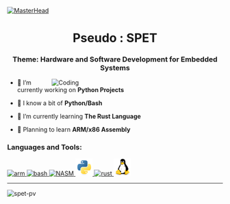 [![MasterHead](https://external-content.duckduckgo.com/iu/?u=https%3A%2F%2Fhackernoon.com%2Fimages%2Ff2px36fy.gif&f=1&nofb=1&ipt=473468a15ca4c00f7982c681cb29c4d6df119cf444e67d533b4dc3d7e31f82f5&ipo=images)](https://github.com/SPET-PV)
<h1 align="center">Pseudo : SPET</h1>
<h3 align="center">Theme: Hardware and Software Development for Embedded Systems</h3>
<img align="right" alt="Coding" width="400" src="https://external-content.duckduckgo.com/iu/?u=https%3A%2F%2Fmedia.giphy.com%2Fmedia%2FOTS4tXJlzyPZK%2Fgiphy.gif&f=1&nofb=1&ipt=696c909405b0fdb1f9381d2ffa05619fe3f38d5d778e29618aeb1a95a1c1a979&ipo=images">


- 🔭 I’m currently working on **Python Projects**

- 💬 I know a bit of **Python/Bash**

- 🌱 I’m currently learning **The Rust Language**

- 📖 Planning to learn **ARM/x86 Assembly**


<h3 align="left">Languages and Tools:</h3>
<p align="left"> <a href="https://developer.arm.com/" target="_blank" rel="noreferrer"> <img src="https://upload.wikimedia.org/wikipedia/commons/6/60/ARM_logo.svg" alt="arm" width="40" height="40"/> </a> <a href="https://www.gnu.org/software/bash/" target="_blank" rel="noreferrer"> <img src="https://raw.githubusercontent.com/odb/official-bash-logo/master/assets/Logos/Icons/SVG/512x512.svg" alt="bash" width="40" height="40"/> </a> <a href="https://nasm.us/" target="_blank" rel="noreferrer"> <img src="https://raw.githubusercontent.com/gilbarbara/logos/main/logos/nasm.svg" alt="NASM" width="40" height="40"/> </a> <a href="https://www.python.org" target="_blank" rel="noreferrer"> <img src="https://raw.githubusercontent.com/devicons/devicon/master/icons/python/python-original.svg" alt="python" width="40" height="40"/> </a> <a href="https://www.rust-lang.org" target="_blank" rel="noreferrer"> <img src="https://raw.githubusercontent.com/rust-lang/rust-artwork/master/logo/rust-logo-512x512.png" alt="rust" width="40" height="40"/> </a> <a href="https://www.linux.org/" target="_blank" rel="noreferrer"> <img src="https://raw.githubusercontent.com/devicons/devicon/master/icons/linux/linux-original.svg" alt="linux" width="40" height="40"/> </a> </p>


---


<p><img align="center" src="https://github-readme-stats.vercel.app/api/top-langs?username=spet-pv&show_icons=true&theme=tokyonight&locale=en&layout=compact" alt="spet-pv" /></p>
